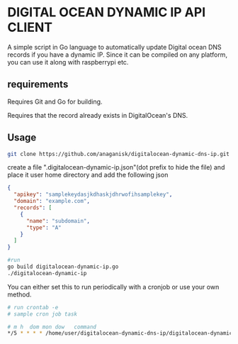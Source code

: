 # DIGITAL OCEAN DYNAMIC IP API CLIENT
A simple script in Go language to automatically update Digital ocean DNS records if you have a dynamic IP. Since it can be compiled on any platform, you can use it along with raspberrypi etc.

## requirements
Requires Git and Go for building.

Requires that the record already exists in DigitalOcean's DNS.

## Usage
```bash
git clone https://github.com/anaganisk/digitalocean-dynamic-dns-ip.git
```
create a file ".digitalocean-dynamic-ip.json"(dot prefix to hide the file) and place it user home directory and add the following json

```json
{
  "apikey": "samplekeydasjkdhaskjdhrwofihsamplekey",
  "domain": "example.com",
  "records": [
    {
      "name": "subdomain",
      "type": "A"
    }
  ]
}
```
```bash
#run
go build digitalocean-dynamic-ip.go
./digitalocean-dynamic-ip
```
You can either set this to run periodically with a cronjob or use your own method.
```bash
# run crontab -e
# sample cron job task 

# m h  dom mon dow   command
*/5 * * * * /home/user/digitalocean-dynamic-dns-ip/digitalocean-dynamic-ip
```
